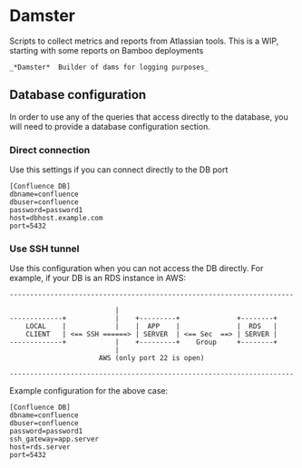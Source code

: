 
# Damster

Scripts to collect metrics and reports from Atlassian tools.
This is a WIP, starting with some reports on Bamboo deployments


    _*Damster*	Builder of dams for logging purposes_


## Database configuration

In order to use any of the queries that access directly to the database, you will need to provide a database
configuration section.

### Direct connection

Use this settings if you can connect directly to the DB port

    [Confluence DB]
    dbname=confluence
    dbuser=confluence
    password=password1
    host=dbhost.example.com
    port=5432


### Use SSH tunnel

Use this configuration when you can not access the DB directly. For example, if your DB is an RDS instance in AWS:


    ----------------------------------------------------------------------

                              |
    -------------+            |    +---------+              +--------+
        LOCAL    |            |    |  APP    |              |  RDS   |
        CLIENT   | <== SSH ======> | SERVER  | <== Sec  ==> | SERVER |
    -------------+            |    +---------+    Group     +--------+
                              |
                          AWS (only port 22 is open)

    ----------------------------------------------------------------------

Example configuration for the above case:

    [Confluence DB]
    dbname=confluence
    dbuser=confluence
    password=password1
    ssh_gateway=app.server
    host=rds.server
    port=5432